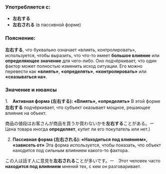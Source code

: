 ### Употребляется с:

- **左右する**  
- **左右される** (в пассивной форме)


### Пояснение:

**左右する**, что буквально означает «влиять, контролировать», используется, чтобы выразить, что что-то имеет **большое влияние** или **определяющее значение** для чего-либо. Оно подчёркивает, что один фактор может полностью изменить исход ситуации. Его можно перевести как **«влиять»**, **«определять»**, **«контролировать»** или **«сказываться на»**.

### Значение и нюансы

1.　**Активная форма (左右する): «Влиять», «определять»** В этой форме **左右する** подчёркивает, что субъект оказывает мощное, решающее влияние на объект.

商品の値段はお客さんが商品を買うか買わないかを**左右する**ことがある。ー　Цена товара иногда **определяет**, купит ли его покупатель или нет.)

2. **Пассивная форма (左右される): «Находиться под влиянием», «зависеть от»** Эта форма используется, чтобы показать, что объект находится под сильным влиянием какого-то фактора.

この人は話す人に意見を**左右される**ことが多いです。ー　Этот человек часто **находится под влиянием** мнений тех, с кем он разговаривает.